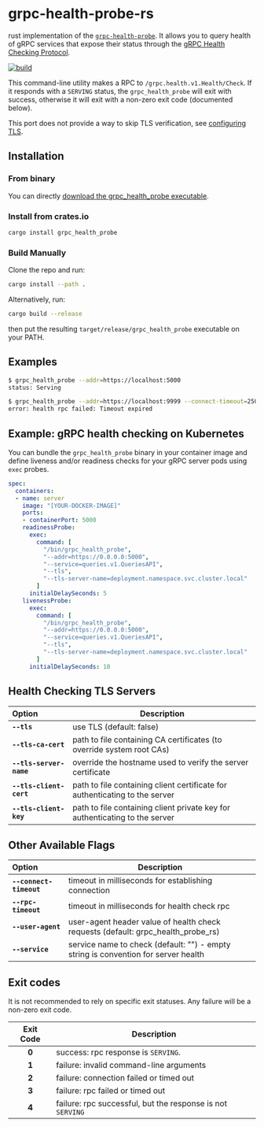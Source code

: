 # grpc-health-probe-rs

rust implementation of the [`grpc-health-probe`](https://github.com/grpc-ecosystem/grpc-health-probe). It allows you to query health of gRPC services that expose their status through the [gRPC Health Checking Protocol](https://github.com/grpc/grpc/blob/master/doc/health-checking.md).

[![build](https://github.com/onatm/grpc-health-probe-rs/actions/workflows/build.yaml/badge.svg)](https://github.com/onatm/grpc-health-probe-rs/actions/workflows/build.yaml)

This command-line utility makes a RPC to `/grpc.health.v1.Health/Check`. If it responds with a `SERVING` status, the `grpc_health_probe` will exit with success, otherwise it will exit with a non-zero exit code (documented below).

This port does not provide a way to skip TLS verification, see [configuring TLS](#health-checking-tls-servers).

## Installation

### From binary

You can directly [download the grpc_health_probe executable](https://github.com/onatm/grpc-health-probe-rs/releases).

### Install from crates.io

```sh
cargo install grpc_health_probe
```

### Build Manually

Clone the repo and run:

```sh
cargo install --path .
```

Alternatively, run:

```sh
cargo build --release
```

then put the resulting `target/release/grpc_health_probe` executable on your PATH.

## Examples

```sh
$ grpc_health_probe --addr=https://localhost:5000
status: Serving
```

```sh
$ grpc_health_probe --addr=https://localhost:9999 --connect-timeout=250 --rpc-timeout=100
error: health rpc failed: Timeout expired
```

## Example: gRPC health checking on Kubernetes

You can bundle the `grpc_health_probe` binary in your container image and define liveness and/or readiness checks for your gRPC server pods using `exec` probes.

```yaml
spec:
  containers:
  - name: server
    image: "[YOUR-DOCKER-IMAGE]"
    ports:
    - containerPort: 5000
    readinessProbe:
      exec:
        command: [
          "/bin/grpc_health_probe",
          "--addr=https://0.0.0.0:5000",
          "--service=queries.v1.QueriesAPI",
          "--tls",
          "--tls-server-name=deployment.namespace.svc.cluster.local"
        ]
      initialDelaySeconds: 5
    livenessProbe:
      exec:
        command: [
          "/bin/grpc_health_probe",
          "--addr=https://0.0.0.0:5000",
          "--service=queries.v1.QueriesAPI",
          "--tls",
          "--tls-server-name=deployment.namespace.svc.cluster.local"
        ]
      initialDelaySeconds: 10
```

## Health Checking TLS Servers

| Option                  | Description                                                                 |
| :---------------------- | --------------------------------------------------------------------------- |
| **`--tls`**             | use TLS (default: false)                                                    |
| **`--tls-ca-cert`**     | path to file containing CA certificates (to override system root CAs)       |
| **`--tls-server-name`** | override the hostname used to verify the server certificate                 |
| **`--tls-client-cert`** | path to file containing client certificate for authenticating to the server |
| **`--tls-client-key`**  | path to file containing client private key for authenticating to the server |

## Other Available Flags

| Option                  | Description                                                                        |
| :---------------------- | ---------------------------------------------------------------------------------- |
| **`--connect-timeout`** | timeout in milliseconds for establishing connection                                |
| **`--rpc-timeout`**     | timeout in milliseconds for health check rpc                                       |
| **`--user-agent`**      | user-agent header value of health check requests (default: grpc_health_probe_rs)   |
| **`--service`**         | service name to check (default: "") - empty string is convention for server health |

## Exit codes

It is not recommended to rely on specific exit statuses. Any failure will be
a non-zero exit code.

| Exit Code | Description                                                |
| :-------: | ---------------------------------------------------------- |
|   **0**   | success: rpc response is `SERVING`.                        |
|   **1**   | failure: invalid command-line arguments                    |
|   **2**   | failure: connection failed or timed out                    |
|   **3**   | failure: rpc failed or timed out                           |
|   **4**   | failure: rpc successful, but the response is not `SERVING` |
